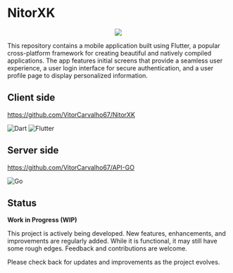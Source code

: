 # NitorXK

<div align="center">
  <img src="https://github.com/VitorCarvalho67/NitorXK/assets/102667323/61db6a22-35be-49e8-95c5-9a08dfc7c161" />
</div>

This repository contains a mobile application built using Flutter, a popular cross-platform framework for creating beautiful and natively compiled applications. The app features initial screens that provide a seamless user experience, a user login interface for secure authentication, and a user profile page to display personalized information.

## Client side
https://github.com/VitorCarvalho67/NitorXK

![Dart](https://img.shields.io/badge/dart-%230175C2.svg?style=for-the-badge&logo=dart&logoColor=white) ![Flutter](https://img.shields.io/badge/Flutter-%2302569B.svg?style=for-the-badge&logo=Flutter&logoColor=white)

## Server side
https://github.com/VitorCarvalho67/API-GO

![Go](https://img.shields.io/badge/go-%2300ADD8.svg?style=for-the-badge&logo=go&logoColor=white)

## Status

**Work in Progress (WIP)**

This project is actively being developed. New features, enhancements, and improvements are regularly added. While it is functional, it may still have some rough edges. Feedback and contributions are welcome.

Please check back for updates and improvements as the project evolves.
